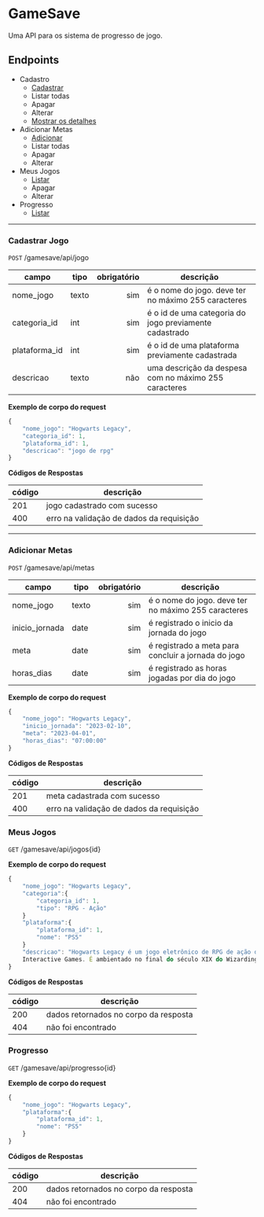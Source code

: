 # GameSave

Uma API para os sistema de progresso de jogo.

## Endpoints
- Cadastro
    - [Cadastrar](#cadastrar-jogo)
    - Listar todas
    - Apagar
    - Alterar
    - [Mostrar os detalhes](#) 
- Adicionar Metas
    - [Adicionar](#adicionar-metas)
    - Listar todas
    - Apagar
    - Alterar
- Meus Jogos
    - [Listar](#meus-jogos)
    - Apagar
    - Alterar
- Progresso
    - [Listar](#progresso)

---

### Cadastrar Jogo
`POST` /gamesave/api/jogo

|campo | tipo | obrigatório | descrição
|-------|-----|-------------:|----------
| nome_jogo | texto | sim | é o nome do jogo. deve ter no máximo 255 caracteres
| categoria_id | int | sim | é o id de uma categoria do jogo previamente cadastrado
| plataforma_id | int | sim | é o id de uma plataforma previamente cadastrada
| descricao | texto | não | uma descrição da despesa com no máximo 255 caracteres

**Exemplo de corpo do request**

```js
{
    "nome_jogo": "Hogwarts Legacy",
    "categoria_id": 1,
    "plataforma_id": 1,
    "descricao": "jogo de rpg"
}
```

**Códigos de Respostas**

| código | descrição
|--------|----------
| 201 | jogo cadastrado com sucesso
| 400 | erro na validação de dados da requisição

---

### Adicionar Metas
`POST` /gamesave/api/metas

|campo | tipo | obrigatório | descrição
|-------|-----|-------------:|----------
| nome_jogo | texto | sim | é o nome do jogo. deve ter no máximo 255 caracteres
| inicio_jornada | date | sim | é registrado o inicio da jornada do jogo
| meta | date | sim | é registrado a meta para concluir a jornada do jogo
| horas_dias | date | sim | é registrado as horas jogadas por dia do jogo

**Exemplo de corpo do request**

```js
{
    "nome_jogo": "Hogwarts Legacy",
    "inicio_jornada": "2023-02-10",
    "meta": "2023-04-01",
    "horas_dias": "07:00:00"
}
```

**Códigos de Respostas**

| código | descrição
|--------|----------
| 201 | meta cadastrada com sucesso
| 400 | erro na validação de dados da requisição


### Meus Jogos
`GET` /gamesave/api/jogos{id}

**Exemplo de corpo do request**

```js
{
    "nome_jogo": "Hogwarts Legacy",
    "categoria":{
        "categoria_id": 1,
        "tipo": "RPG - Ação"    
    }
    "plataforma":{
        "plataforma_id": 1,
        "nome": "PS5"
    }
    "descricao": "Hogwarts Legacy é um jogo eletrônico de RPG de ação desenvolvido pela Avalanche Software e publicado pela Warner Bros.
    Interactive Games. É ambientado no final do século XIX do Wizarding World de Harry Potter"
}
```


**Códigos de Respostas**

| código | descrição
|--------|----------
| 200 | dados retornados no corpo da resposta
| 404 | não foi encontrado

### Progresso
`GET` /gamesave/api/progresso{id}

**Exemplo de corpo do request**

```js
{
    "nome_jogo": "Hogwarts Legacy",
    "plataforma":{
        "plataforma_id": 1,
        "nome": "PS5"
    }
}
```


**Códigos de Respostas**

| código | descrição
|--------|----------
| 200 | dados retornados no corpo da resposta
| 404 | não foi encontrado
